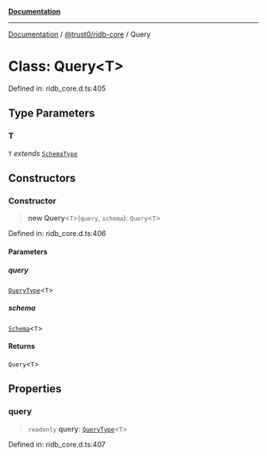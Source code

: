 [**Documentation**](../../../README.md)

***

[Documentation](../../../packages.md) / [@trust0/ridb-core](../README.md) / Query

# Class: Query\<T\>

Defined in: ridb\_core.d.ts:405

## Type Parameters

### T

`T` *extends* [`SchemaType`](../type-aliases/SchemaType.md)

## Constructors

### Constructor

> **new Query**\<`T`\>(`query`, `schema`): `Query`\<`T`\>

Defined in: ridb\_core.d.ts:406

#### Parameters

##### query

[`QueryType`](../type-aliases/QueryType.md)\<`T`\>

##### schema

[`Schema`](Schema.md)\<`T`\>

#### Returns

`Query`\<`T`\>

## Properties

### query

> `readonly` **query**: [`QueryType`](../type-aliases/QueryType.md)\<`T`\>

Defined in: ridb\_core.d.ts:407
